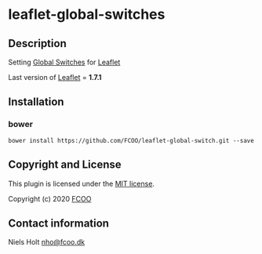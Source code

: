 # leaflet-global-switches



## Description
Setting [Global Switches](https://leafletjs.com/reference-1.7.1.html#global-switches) for [Leaflet](https://leafletjs.com/) 

Last version of [Leaflet](https://leafletjs.com/) = **1.7.1** 

## Installation
### bower
`bower install https://github.com/FCOO/leaflet-global-switch.git --save`


## Copyright and License
This plugin is licensed under the [MIT license](https://github.com/FCOO/leaflet-global-switch/LICENSE).

Copyright (c) 2020 [FCOO](https://github.com/FCOO)

## Contact information

Niels Holt nho@fcoo.dk
